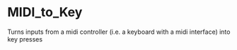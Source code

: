 # MIDI_to_Key
Turns inputs from a midi controller (i.e. a keyboard with a midi interface) into key presses
